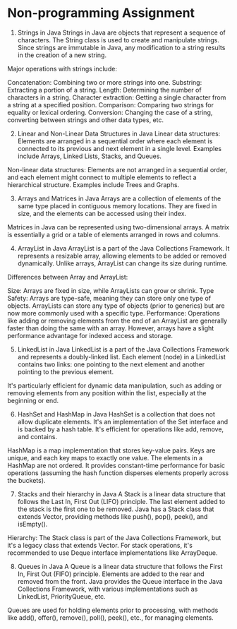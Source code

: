 # Non-programming Assignment

1) Strings in Java
Strings in Java are objects that represent a sequence of characters. The String class is used to create and manipulate strings. Since strings are immutable in Java, any modification to a string results in the creation of a new string.

Major operations with strings include:

Concatenation: Combining two or more strings into one.
Substring: Extracting a portion of a string.
Length: Determining the number of characters in a string.
Character extraction: Getting a single character from a string at a specified position.
Comparison: Comparing two strings for equality or lexical ordering.
Conversion: Changing the case of a string, converting between strings and other data types, etc.

2) Linear and Non-Linear Data Structures in Java
Linear data structures: Elements are arranged in a sequential order where each element is connected to its previous and next element in a single level. Examples include Arrays, Linked Lists, Stacks, and Queues.

Non-linear data structures: Elements are not arranged in a sequential order, and each element might connect to multiple elements to reflect a hierarchical structure. Examples include Trees and Graphs.

3) Arrays and Matrices in Java
Arrays are a collection of elements of the same type placed in contiguous memory locations. They are fixed in size, and the elements can be accessed using their index.

Matrices in Java can be represented using two-dimensional arrays. A matrix is essentially a grid or a table of elements arranged in rows and columns.

4) ArrayList in Java
ArrayList is a part of the Java Collections Framework. It represents a resizable array, allowing elements to be added or removed dynamically. Unlike arrays, ArrayList can change its size during runtime.

Differences between Array and ArrayList:

Size: Arrays are fixed in size, while ArrayLists can grow or shrink.
Type Safety: Arrays are type-safe, meaning they can store only one type of objects. ArrayLists can store any type of objects (prior to generics) but are now more commonly used with a specific type.
Performance: Operations like adding or removing elements from the end of an ArrayList are generally faster than doing the same with an array. However, arrays have a slight performance advantage for indexed access and storage.

5) LinkedList in Java
LinkedList is a part of the Java Collections Framework and represents a doubly-linked list. Each element (node) in a LinkedList contains two links: one pointing to the next element and another pointing to the previous element.

It's particularly efficient for dynamic data manipulation, such as adding or removing elements from any position within the list, especially at the beginning or end.

6) HashSet and HashMap in Java
HashSet is a collection that does not allow duplicate elements. It's an implementation of the Set interface and is backed by a hash table. It's efficient for operations like add, remove, and contains.

HashMap is a map implementation that stores key-value pairs. Keys are unique, and each key maps to exactly one value. The elements in a HashMap are not ordered. It provides constant-time performance for basic operations (assuming the hash function disperses elements properly across the buckets).

7) Stacks and their hierarchy in Java
A Stack is a linear data structure that follows the Last In, First Out (LIFO) principle. The last element added to the stack is the first one to be removed. Java has a Stack class that extends Vector, providing methods like push(), pop(), peek(), and isEmpty().

Hierarchy: The Stack class is part of the Java Collections Framework, but it's a legacy class that extends Vector. For stack operations, it's recommended to use Deque interface implementations like ArrayDeque.

8) Queues in Java
A Queue is a linear data structure that follows the First In, First Out (FIFO) principle. Elements are added to the rear and removed from the front. Java provides the Queue interface in the Java Collections Framework, with various implementations such as LinkedList, PriorityQueue, etc.

Queues are used for holding elements prior to processing, with methods like add(), offer(), remove(), poll(), peek(), etc., for managing elements.